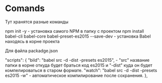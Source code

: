 # Comands
Тут хранятся разные команды



npm init -y  - установка самого NPM в папку с проектом
npm install babel-cli babel-core babel-preset-es2015 --save-dev   - установка Babel находясь в корне проекта



Для файла packadge.json


  "scripts": {
    "bild": "babel src -d -dist -presets es2015",   -  "src" название папки в корне откуда будет браться код es2015 и "-dist" куда он будет компелироваться в старом формате.
    "watch": "babel src -d -dist -presets es2015 -w"  - автоматическое компилирование после сохранения. 
  },
 
